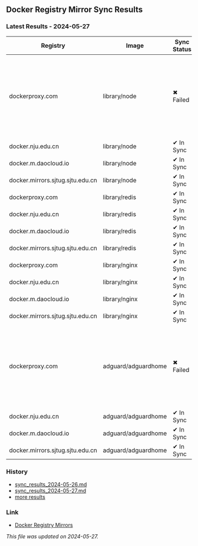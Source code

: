 ## Docker Registry Mirror Sync Results
### Latest Results - 2024-05-27
| Registry | Image | Sync Status | Digest Docker.io | Digest Mirror | Error |
|----------|-------|-------------|------------------|---------------|-------|
| dockerproxy.com | library/node | ✖ Failed | sha256:a8ba58... | | Error response from daemon: received unexpected HTTP status: 500 Internal Server Error |
| docker.nju.edu.cn | library/node | ✔ In Sync | sha256:a8ba58... | sha256:a8ba58... | |
| docker.m.daocloud.io | library/node | ✔ In Sync | sha256:a8ba58... | sha256:a8ba58... | |
| docker.mirrors.sjtug.sjtu.edu.cn | library/node | ✔ In Sync | sha256:a8ba58... | sha256:a8ba58... | |
| dockerproxy.com | library/redis | ✔ In Sync | sha256:01afb3... | sha256:01afb3... | |
| docker.nju.edu.cn | library/redis | ✔ In Sync | sha256:01afb3... | sha256:01afb3... | |
| docker.m.daocloud.io | library/redis | ✔ In Sync | sha256:01afb3... | sha256:01afb3... | |
| docker.mirrors.sjtug.sjtu.edu.cn | library/redis | ✔ In Sync | sha256:01afb3... | sha256:01afb3... | |
| dockerproxy.com | library/nginx | ✔ In Sync | sha256:a48481... | sha256:a48481... | |
| docker.nju.edu.cn | library/nginx | ✔ In Sync | sha256:a48481... | sha256:a48481... | |
| docker.m.daocloud.io | library/nginx | ✔ In Sync | sha256:a48481... | sha256:a48481... | |
| docker.mirrors.sjtug.sjtu.edu.cn | library/nginx | ✔ In Sync | sha256:a48481... | sha256:a48481... | |
| dockerproxy.com | adguard/adguardhome | ✖ Failed | sha256:f890b7... | | Error response from daemon: received unexpected HTTP status: 500 Internal Server Error |
| docker.nju.edu.cn | adguard/adguardhome | ✔ In Sync | sha256:f890b7... | sha256:f890b7... | |
| docker.m.daocloud.io | adguard/adguardhome | ✔ In Sync | sha256:f890b7... | sha256:f890b7... | |
| docker.mirrors.sjtug.sjtu.edu.cn | adguard/adguardhome | ✔ In Sync | sha256:f890b7... | sha256:f890b7... | |


### History
* [sync_results_2024-05-26.md](history/sync_results_2024-05-26.md)
* [sync_results_2024-05-27.md](history/sync_results_2024-05-27.md)
* [more results](https://github.com/closur3/docker-mirror-sync-check/tree/main/history)

### Link
* [Docker Registry Mirrors](https://gist.github.com/y0ngb1n/7e8f16af3242c7815e7ca2f0833d3ea6)

_This file was updated on 2024-05-27._
